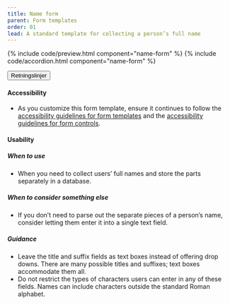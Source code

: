 ```yaml
---
title: Name form
parent: Form templates
order: 01
lead: A standard template for collecting a person’s full name
---
```


{% include code/preview.html component="name-form" %}
{% include code/accordion.html component="name-form" %}
<div class="accordion-bordered accordion-docs">
  <button class="button-unstyled accordion-button"
      aria-expanded="true" aria-controls="name-form-docs">
    Retningslinjer
  </button>
  <div id="name-form-docs" aria-hidden="false" class="accordion-content">
    <h4 class="heading">Accessibility</h4>
    <ul class="content-list">
      <li>As you customize this form template, ensure it continues to follow the <a href="{{ site.baseurl }}/form-templates/">accessibility guidelines for form templates</a> and the <a href="{{ site.baseurl }}/form-controls/">accessibility guidelines for form controls</a>.</li>
    </ul>
    <h4 class="heading">Usability</h4>
    <h5>When to use</h5>
    <ul class="content-list">
      <li>When you need to collect users’ full names and store the parts separately in a database.</li>
    </ul>
    <h5>When to consider something else</h5>
    <ul class="content-list">
      <li>If you don’t need to parse out the separate pieces of a person’s name, consider letting them enter it into a single text field.</li>
    </ul>
    <h5>Guidance</h5>
    <ul class="content-list">
      <li>Leave the title and suffix fields as text boxes instead of offering drop downs. There are many possible titles and suffixes; text boxes accommodate them all.</li>
      <li>Do not restrict the types of characters users can enter in any of these fields. Names can include characters outside the standard Roman alphabet.</li>
    </ul>
  </div>
</div>
